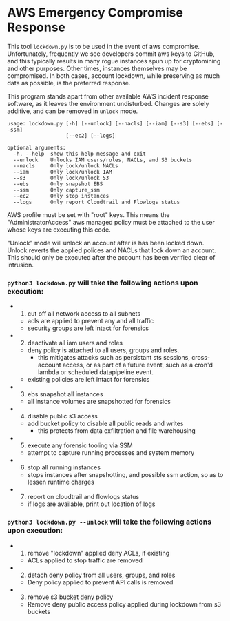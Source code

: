 # AWS Emergency Compromise Response

This tool `lockdown.py` is to be used in the event of aws compromise.  Unfortunately,
frequently we see developers commit aws keys to GitHub, and this typically results in many rogue
instances spun up for cryptomining and other purposes.  Other times, instances themselves may be
compromised. In both cases, account lockdown, while preserving as much data as possible, is the
preferred response.

This program stands apart from other available AWS incident response software, as it leaves the
environment undisturbed.  Changes are solely additive, and can be removed in `unlock` mode.


```
usage: lockdown.py [-h] [--unlock] [--nacls] [--iam] [--s3] [--ebs] [--ssm]
                   [--ec2] [--logs]

optional arguments:
  -h, --help  show this help message and exit
  --unlock    Unlocks IAM users/roles, NACLs, and S3 buckets
  --nacls     Only lock/unlock NACLs
  --iam       Only lock/unlock IAM
  --s3        Only lock/unlock S3
  --ebs       Only snapshot EBS
  --ssm       Only capture_ssm
  --ec2       Only stop instances
  --logs      Only report Cloudtrail and Flowlogs status
```


AWS profile must be set with "root" keys.  This means the "AdministratorAccess" aws managed
policy must be attached to the user whose keys are executing this code.


"Unlock" mode will unlock an account after is has been locked down.  Unlock reverts the
applied polices and NACLs that lock down an account.  This should only be executed after
the account has been verified clear of intrusion.


### `python3 lockdown.py` will take the following actions upon execution:


- 1. cut off all network access to all subnets
  - acls are applied to prevent any and all traffic
  - security groups are left intact for forensics
  

- 2. deactivate all iam users and roles
  - deny policy is attached to all users, groups and roles.
    -  this mitigates attacks such as persistant sts sessions, cross-account access,
       or as part of a future event, such as a cron'd lambda or scheduled datapipeline event.
  - existing policies are left intact for forensics


- 3. ebs snapshot all instances
  - all instance volumes are snapshotted for forensics


- 4. disable public s3 access
  - add bucket policy to disable all public reads and writes
    - this protects from data exfiltration and file warehousing


- 5. execute any forensic tooling via SSM
  - attempt to capture running processes and system memory


- 6. stop all running instances
  - stops instances after snapshotting, and possible ssm action, so as to lessen runtime charges


- 7. report on cloudtrail and flowlogs status
  - if logs are available, print out location of logs




### `python3 lockdown.py --unlock` will take the following actions upon execution:


- 1. remove "lockdown" applied deny ACLs, if existing
  - ACLs applied to stop traffic are removed


- 2. detach deny policy from all users, groups, and roles
  - Deny policy applied to prevent API calls is removed


- 3. remove s3 bucket deny policy
  - Remove deny public access policy applied during lockdown from s3 buckets
